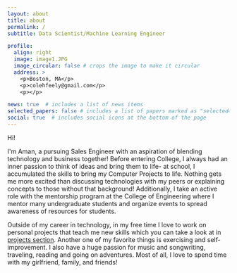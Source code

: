 ```yaml
---
layout: about
title: about
permalink: /
subtitle: Data Scientist/Machine Learning Engineer

profile:
  align: right
  image: image1.JPG
  image_circular: false # crops the image to make it circular
  address: >
    <p>Boston, MA</p>
    <p>colehfeely@gmail.com</p>
    <p></p>

news: true  # includes a list of news items
selected_papers: false # includes a list of papers marked as "selected={true}"
social: true  # includes social icons at the bottom of the page
---
```

Hi!

I'm Aman, a pursuing Sales Engineer with an aspiration of blending technology and business together! Before entering College, I always had an inner passion to think of ideas and bring them to life- at school, I accumulated the skills to bring my Computer Projects to life. Nothing gets me more excited than discussing technologies with my peers or explaining concepts to those without that background! Additionally, I take an active role with the mentorship program at the College of Engineering where I mentor many undergraduate students and organize events to spread awareness of resources for students. 

Outside of my career in technology, in my free time I love to work on personal projects that teach me new skills which you can take a look at in <a href="https://colefeely6.github.io/projects/">projects section<a>. Another one of my favorite things is exercising and self-improvement. I also have a huge passion for music and songwriting, traveling, reading and going on adventures. Most of all, I love to spend time with my girlfriend, family, and friends!
